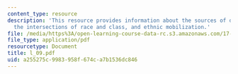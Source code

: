```yaml
---
content_type: resource
description: 'This resource provides information about the sources of discontent:
  the intersections of race and class, and ethnic mobilization.'
file: /media/https%3A/open-learning-course-data-rc.s3.amazonaws.com/17-523-ethnicity-and-race-in-world-politics-fall-2005/a255275c9983958f674ca7b1536dc846_l_09.pdf
file_type: application/pdf
resourcetype: Document
title: l_09.pdf
uid: a255275c-9983-958f-674c-a7b1536dc846
---
```

